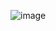 ![image](https://img.shields.io/badge/WhatsApp-25D366?style=for-the-badge&logo=WhatsApp&logoColor=white)
